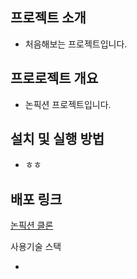 ## 프로젝트 소개

- 처음해보는 프로젝트입니다.

## 프로로젝트 개요

- 논픽션 프로젝트입니다.

## 설치 및 실행 방법

- ㅎㅎ

## 배포 링크
<a href="https://yunseungbin.github.io/hosting.text-nonfiction-/">논픽션 클론</a>

사용기술 스택

-

